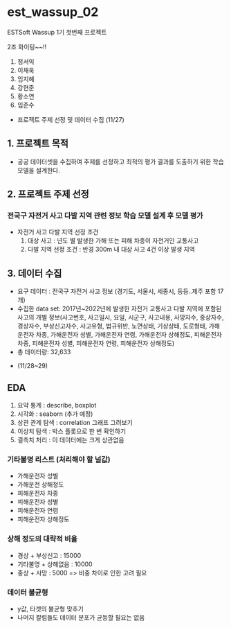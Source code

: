 # est_wassup_02
ESTSoft Wassup 1기 첫번째 프로젝트


2조 화이팅~~!!

1. 정서익
2. 이채욱
3. 임지혜
4. 강현준
5. 황소연
6. 임준수

* 프로젝트 주제 선정 및 데이터 수집 (11/27)
## 1. 프로젝트 목적
- 공공 데이터셋을 수집하여 주제를 선정하고 최적의 평가 결과를 도출하기 위한 학습 모델을 설계한다.

## 2. 프로젝트 주제 선정
### 전국구 자전거 사고 다발 지역 관련 정보 학습 모델 설계 후 모델 평가
- 자전거 사고 다발 지역 선정 조건
    1) 대상 사고 : 년도 별 발생한 가해 또는 피해 차종이 자전거인 교통사고
    2) 다발 지역 선정 조건 : 반경 300m 내 대상 사고 4건 이상 발생 지역

## 3. 데이터 수집
- 요구 데이터 : 전국구 자전거 사고 정보 (경기도, 서울시, 세종시, 등등..제주 포함 17개)
- 수집한 data set: 2017년~2022년에 발생한 자전거 교통사고 다발 지역에 포함된 사고의 개별 정보(사고번호, 사고일시, 요일, 시군구, 사고내용, 사망자수, 중상자수, 경상자수, 부상신고자수, 사고유형, 법규위반, 노면상태, 기상상태, 도로형태, 가해운전자 차종, 가해운전자 성별, 가해운전자 연령, 가해운전자 상해정도, 피해운전자 차종, 피해운전자 성별, 피해운전자 연령, 피해운전자 상해정도)
- 총 데이터량: 32,633

* (11/28~29)
## EDA
1. 요약 통계 : describe, boxplot
2. 시각화 : seaborn (추가 예정)
3. 상관 관계 탐색 : correlation 그래프 그려보기
4. 이상치 탐색 : 박스 플롯으로 한 번 확인하기
5. 결측치 처리 : 이 데이터에는 크게 상관없음

### 기타불명 리스트 (처리해야 할 널값)
- 가해운전자 성별
- 가해운전 상해정도
- 피해운전자 차종
- 피해운전자 성별
- 피해운전자 연령
- 피해운전자 상해정도

### 상해 정도의 대략적 비율
- 경상 + 부상신고 : 15000
- 기타불명 +  상해없음 : 10000
- 중상 + 사망 : 5000
=> 비중 차이로 인한 고려 필요

### 데이터 불균형
- y값, 타겟의 불균형 맞추기
- 나머지 칼럼들도 데이터 분포가 균등할 필요는 없음
